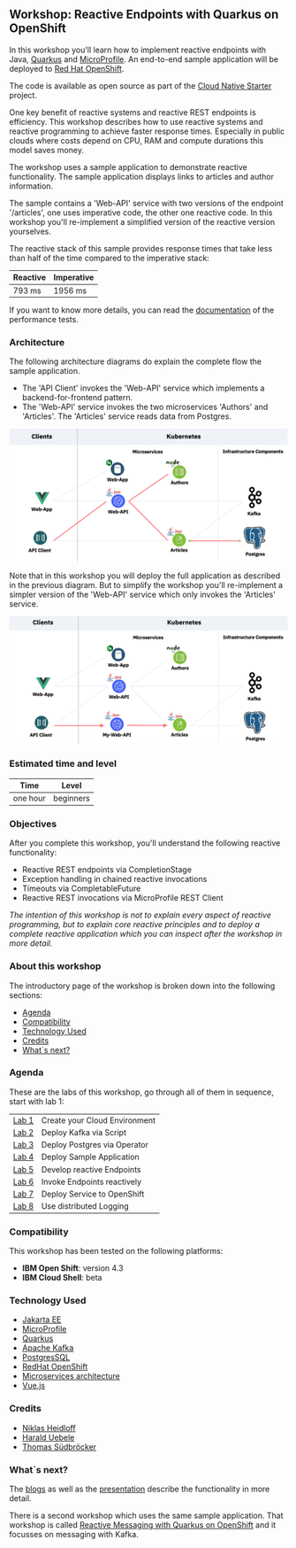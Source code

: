 ## Workshop: Reactive Endpoints with Quarkus on OpenShift

In this workshop you'll learn how to implement reactive endpoints with Java, [Quarkus](https://quarkus.io/) and [MicroProfile](https://microprofile.io/). An end-to-end sample application will be deployed to [Red Hat OpenShift](https://www.openshift.com/).

The code is available as open source as part of the [Cloud Native Starter](https://github.com/IBM/cloud-native-starter/tree/master/reactive) project. 

One key benefit of reactive systems and reactive REST endpoints is efficiency. This workshop describes how to use reactive systems and reactive programming to achieve faster response times. Especially in public clouds where costs depend on CPU, RAM and compute durations this model saves money.

The workshop uses a sample application to demonstrate reactive functionality. The sample application displays links to articles and author information.

The sample contains a 'Web-API' service with two versions of the endpoint '/articles', one uses imperative code, the other one reactive code. In this workshop you'll re-implement a simplified version of the reactive version yourselves.

The reactive stack of this sample provides response times that take less than half of the time compared to the imperative stack: 

|  Reactive | Imperative  |
| - | - |
| 793 ms | 1956 ms |

If you want to know more details, you can read the [documentation](https://github.com/IBM/cloud-native-starter/blob/master/reactive/documentation/LoadTests.md) of the performance tests.

### Architecture

The following architecture diagrams do explain the complete flow the sample application.

* The 'API Client' invokes the 'Web-API' service which implements a backend-for-frontend pattern. 
* The 'Web-API' service invokes the two microservices 'Authors' and 'Articles'. The 'Articles' service reads data from Postgres.

<kbd><img src="../images/architecture2.png" /></kbd>

Note that in this workshop you will deploy the full application as described in the previous diagram. But to simplify the workshop you'll re-implement a simpler version of the 'Web-API' service which only invokes the 'Articles' service.

<kbd><img src="../images/architecture1.png" /></kbd>

### Estimated time and level

|  Time | Level  |
| - | - |
| one hour | beginners |

### Objectives

After you complete this workshop, you'll understand the following reactive functionality:

* Reactive REST endpoints via CompletionStage
* Exception handling in chained reactive invocations
* Timeouts via CompletableFuture
* Reactive REST invocations via MicroProfile REST Client

*The intention of this workshop is not to explain every aspect of reactive programming, but to explain core reactive principles and to deploy a complete reactive application which you can inspect after the workshop in more detail.*

### About this workshop

The introductory page of the workshop is broken down into the following sections:

* [Agenda](#agenda)
* [Compatibility](#compatibility)
* [Technology Used](#technology-used)
* [Credits](#credits)
* [What`s next?](#whats-next?)



### Agenda

These are the labs of this workshop, go through all of them in sequence, start with lab 1:

|   |   |
| - | - |
| [Lab 1](lab1/README.md) | Create your Cloud Environment |
| [Lab 2](lab2/README.md) | Deploy Kafka via Script |
| [Lab 3](lab3/README.md) | Deploy Postgres via Operator |
| [Lab 4](lab4/README.md) | Deploy Sample Application |
| [Lab 5](lab5/README.md) | Develop reactive Endpoints |
| [Lab 6](lab6/README.md) | Invoke Endpoints reactively |
| [Lab 7](lab7/README.md) | Deploy Service to OpenShift |
| [Lab 8](lab8/README.md) | Use distributed Logging |

### Compatibility

This workshop has been tested on the following platforms:

* **IBM Open Shift**: version 4.3
* **IBM Cloud Shell**: beta

### Technology Used

* [Jakarta EE](https://jakarta.ee/)
* [MicroProfile](https://microprofile.io/)
* [Quarkus](https://quarkus.io/)
* [Apache Kafka](https://kafka.apache.org/)
* [PostgresSQL](https://www.postgresql.org/)
* [RedHat OpenShift](https://www.openshift.com/)
* [Microservices architecture](https://en.wikipedia.org/wiki/Microservices)
* [Vue.js](https://vuejs.org/)


### Credits

* [Niklas Heidloff](https://twitter.com/nheidloff)
* [Harald Uebele](https://twitter.com/Harald_U)
* [Thomas Südbröcker](https://twitter.com/tsuedbroecker)

### What`s next?

The [blogs](https://github.com/IBM/cloud-native-starter/tree/master/reactive#blogs) as well as the [presentation](images/ReactiveMicroservices.pdf) describe the functionality in more detail.

There is a second workshop which uses the same sample application. That workshop is called [Reactive Messaging with Quarkus on OpenShift](https://nheidloff.github.io/workshop-quarkus-openshift-reactive-messaging/) and it focusses on messaging with Kafka.

